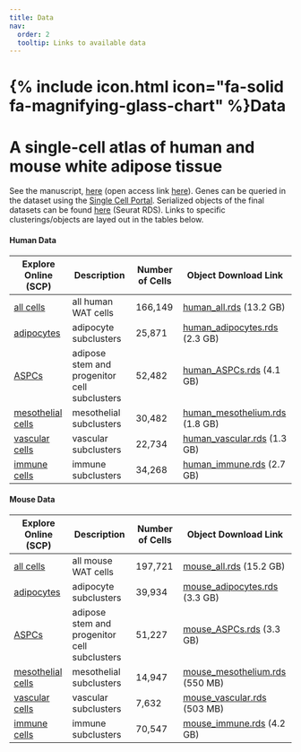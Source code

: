 ```yaml
---
title: Data
nav:
  order: 2
  tooltip: Links to available data
---
```


# {% include icon.html icon="fa-solid fa-magnifying-glass-chart" %}Data

# A single-cell atlas of human and mouse white adipose tissue

See the manuscript, [here][pmid:35296864] (open access link [here][oa]). 
Genes can be queried in the dataset using the [Single Cell Portal][scp].
Serialized objects of the final datasets can be found [here][gdrive] (Seurat RDS). 
Links to specific clusterings/objects are layed out in the tables below.

#### Human Data

| Explore Online (SCP) | Description | Number of Cells | Object Download Link |
| -------------------- | ----------- | --------------- | -------------------- |
| [all cells][scp-hs-all] | all human WAT cells | 166,149 | [human_all.rds][gdrive-hs-all] (13.2 GB) |
| [adipocytes][scp-hs-ads] | adipocyte subclusters | 25,871 | [human_adipocytes.rds][gdrive-hs-ads] (2.3 GB) |
| [ASPCs][scp-hs-aspcs] | adipose stem and progenitor cell subclusters | 52,482 | [human_ASPCs.rds][gdrive-hs-aspcs] (4.1 GB) |
| [mesothelial cells][scp-hs-mes] | mesothelial subclusters | 30,482 | [human_mesothelium.rds][gdrive-hs-mes] (1.8 GB) |
| [vascular cells][scp-hs-vasc] | vascular subclusters | 22,734 | [human_vascular.rds][gdrive-hs-vasc] (1.3 GB) |
| [immune cells][scp-hs-imm] | immune subclusters | 34,268 | [human_immune.rds][gdrive-hs-imm] (2.7 GB) |

#### Mouse Data

| Explore Online (SCP) | Description | Number of Cells | Object Download Link |
| -------------------- | ----------- | --------------- | -------------------- |
| [all cells][scp-mm-all] | all mouse WAT cells | 197,721 | [mouse_all.rds][gdrive-mm-all] (15.2 GB) |
| [adipocytes][scp-mm-ads] | adipocyte subclusters | 39,934 | [mouse_adipocytes.rds][gdrive-mm-ads] (3.3 GB) |
| [ASPCs][scp-mm-aspcs] | adipose stem and progenitor cell subclusters | 51,227 | [mouse_ASPCs.rds][gdrive-mm-aspcs] (3.3 GB) |
| [mesothelial cells][scp-mm-mes] | mesothelial subclusters | 14,947 | [mouse_mesothelium.rds][gdrive-mm-mes] (550 MB) |
| [vascular cells][scp-mm-vasc] | vascular subclusters | 7,632 | [mouse_vascular.rds][gdrive-mm-vasc] (503 MB) |
| [immune cells][scp-mm-imm] | immune subclusters | 70,547 | [mouse_immune.rds][gdrive-mm-imm] (4.2 GB) |

[pmid:35296864]: https://pubmed.ncbi.nlm.nih.gov/35296864/
[oa]: https://rdcu.be/cJXHi
[scp]: https://singlecell.broadinstitute.org/single_cell/study/SCP1376/a-single-cell-atlas-of-human-and-mouse-white-adipose-tissue
[scp-hs-all]: https://singlecell.broadinstitute.org/single_cell/study/SCP1376/a-single-cell-atlas-of-human-and-mouse-white-adipose-tissue?cluster=Human%20WAT&spatialGroups=--&annotation=cluster--group--study&subsample=all#study-visualize
[scp-hs-ads]: https://singlecell.broadinstitute.org/single_cell/study/SCP1376/a-single-cell-atlas-of-human-and-mouse-white-adipose-tissue?cluster=Human%20adipocytes&spatialGroups=--&annotation=subcluster--group--study&subsample=all#study-visualize
[scp-hs-aspcs]: https://singlecell.broadinstitute.org/single_cell/study/SCP1376/a-single-cell-atlas-of-human-and-mouse-white-adipose-tissue?cluster=Human%20ASPCs&spatialGroups=--&annotation=subcluster--group--study&subsample=all#study-visualize
[scp-hs-mes]: https://singlecell.broadinstitute.org/single_cell/study/SCP1376/a-single-cell-atlas-of-human-and-mouse-white-adipose-tissue?cluster=Human%20mesothelium&spatialGroups=--&annotation=subcluster--group--study&subsample=all#study-visualize
[scp-hs-vasc]: https://singlecell.broadinstitute.org/single_cell/study/SCP1376/a-single-cell-atlas-of-human-and-mouse-white-adipose-tissue?cluster=Human%20vascular%20cells&spatialGroups=--&annotation=subcluster--group--study&subsample=all#study-visualize
[scp-hs-imm]: https://singlecell.broadinstitute.org/single_cell/study/SCP1376/a-single-cell-atlas-of-human-and-mouse-white-adipose-tissue?cluster=Human%20immune%20cells&spatialGroups=--&annotation=subcluster--group--study&subsample=all#study-visualize
[scp-mm-all]: https://singlecell.broadinstitute.org/single_cell/study/SCP1376/a-single-cell-atlas-of-human-and-mouse-white-adipose-tissue?cluster=Mouse%20WAT&spatialGroups=--&annotation=cluster--group--study&subsample=all#study-visualize
[scp-mm-ads]: https://singlecell.broadinstitute.org/single_cell/study/SCP1376/a-single-cell-atlas-of-human-and-mouse-white-adipose-tissue?cluster=Mouse%20adipocytes&spatialGroups=--&annotation=subcluster--group--study&subsample=all#study-visualize
[scp-mm-aspcs]: https://singlecell.broadinstitute.org/single_cell/study/SCP1376/a-single-cell-atlas-of-human-and-mouse-white-adipose-tissue?cluster=Mouse%20ASPCs&spatialGroups=--&annotation=subcluster--group--study&subsample=all#study-visualize
[scp-mm-mes]: https://singlecell.broadinstitute.org/single_cell/study/SCP1376/a-single-cell-atlas-of-human-and-mouse-white-adipose-tissue?cluster=Mouse%20mesothelium&spatialGroups=--&annotation=subcluster--group--study&subsample=all#study-visualize
[scp-mm-vasc]: https://singlecell.broadinstitute.org/single_cell/study/SCP1376/a-single-cell-atlas-of-human-and-mouse-white-adipose-tissue?cluster=Mouse%20vascular%20cells&spatialGroups=--&annotation=subcluster--group--study&subsample=all#study-visualize
[scp-mm-imm]: https://singlecell.broadinstitute.org/single_cell/study/SCP1376/a-single-cell-atlas-of-human-and-mouse-white-adipose-tissue?cluster=Mouse%20immune%20cells&spatialGroups=--&annotation=subcluster--group--study&subsample=all#study-visualize
[gdrive]: https://drive.google.com/drive/folders/1rZ6Cnivacb9ispdndNngB9VgZsnYmVop?usp=sharing
[gdrive-hs-all]: https://drive.google.com/file/d/1ReTOuHsBHyW0TZ2D9mVdTzxAV0npyV7G/view?usp=sharing
[gdrive-hs-ads]: https://drive.google.com/file/d/1z2LLH9ZoH5zmCvkjwVJzaBJPDUv45eTQ/view?usp=sharing
[gdrive-hs-aspcs]: https://drive.google.com/file/d/1uEWzVXASWQu-jtxelj1V7VK-3XYVwSUH/view?usp=sharing
[gdrive-hs-mes]: https://drive.google.com/file/d/1FR-_BlXRiVvE3Hzr1PDnxT7XHOL5jL07/view?usp=sharing
[gdrive-hs-vasc]: https://drive.google.com/file/d/1PB3tJFueXLkKSC7Q7VwWfKBceoDeToat/view?usp=sharing
[gdrive-hs-imm]: https://drive.google.com/file/d/1PB3tJFueXLkKSC7Q7VwWfKBceoDeToat/view?usp=sharing
[gdrive-mm-all]: https://drive.google.com/file/d/1az-DH7uIpg6NPgUKa8qhDeV5rFnlop02/view?usp=sharing
[gdrive-mm-ads]: https://drive.google.com/file/d/1xUr_daZ70MI1ZKnMnDSOFeSmGCRzRqY0/view?usp=sharing
[gdrive-mm-aspcs]: https://drive.google.com/file/d/1-qfIJGD_CyL9A5xlCCDGNtrydV2CMcKL/view?usp=sharing
[gdrive-mm-mes]: https://drive.google.com/file/d/1jxKhCCYeEYscmuBwvjF_0ea1noxfNjQ5/view?usp=sharing
[gdrive-mm-vasc]: https://drive.google.com/file/d/1BdYULEgWoNpiwgsiyg6E9CWPzdCreKhr/view?usp=sharing
[gdrive-mm-imm]: https://drive.google.com/file/d/1Wy0CqBkFYE-aEz1wVSqTgQ42OWdfsrDn/view?usp=sharing